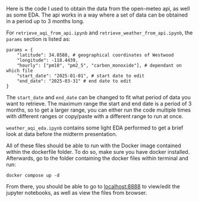 Here is the code I used to obtain the data from the open-meteo api, as well as some EDA. The api works in a way where a set of data can be obtained in a period up to 3 months long.

For `retrieve_aqi_from_api.ipynb` and `retrieve_weather_from_api.ipynb`, the `params` section is listed as:
```
params = {
	"latitude": 34.0588, # geographical coordinates of Westwood
	"longitude": -118.4439,
	"hourly": ["pm10", "pm2_5", "carbon_monoxide"], # dependant on which file
	"start_date": "2025-01-01", # start date to edit
	"end_date": "2025-03-31" # end date to edit
}
```
The `start_date` and `end_date` can be changed to fit what period of data you want to retrieve. The maximum range the start and end date is a period of 3 months, so to get a larger range, you can either run the code multiple times with different ranges or copy/paste with a different range to run at once.

`weather_aqi_eda.ipynb` contains some light EDA performed to get a brief look at data before the midterm presentation.

All of these files should be able to run with the Docker image contained within the dockerfile folder. To do so, make sure you have docker installed. Afterwards, go to the folder containing the docker files within terminal and run:

```docker compose up -d```

From there, you should be able to go to [localhost:8888](http://localhost:8888/lab) to view/edit the jupyter notebooks, as well as view the files from browser.
